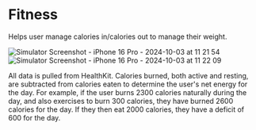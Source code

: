 # Fitness
Helps user manage calories in/calories out to manage their weight.

![Simulator Screenshot - iPhone 16 Pro - 2024-10-03 at 11 21 54](https://github.com/user-attachments/assets/d1ab4006-e01c-4293-88ce-5bc3b226dcda)
![Simulator Screenshot - iPhone 16 Pro - 2024-10-03 at 11 22 09](https://github.com/user-attachments/assets/3e1e3b54-3a1d-4281-a74b-1c8c6ba1239f)

All data is pulled from HealthKit. Calories burned, both active and resting, are subtracted from calories eaten to determine the user's net energy for the day. For example, if the user burns 2300 calories naturally during the day, and also exercises to burn 300 calories, they have burned 2600 calories for the day. If they then eat 2000 calories, they have a deficit of 600 for the day.
